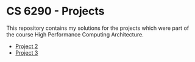 # CS 6290 - Projects

This repository contains my solutions for the projects which were part of the course High Performance Computing Architecture.

* [Project 2](project2/report.pdf)
* [Project 3](project3/report.pdf)
